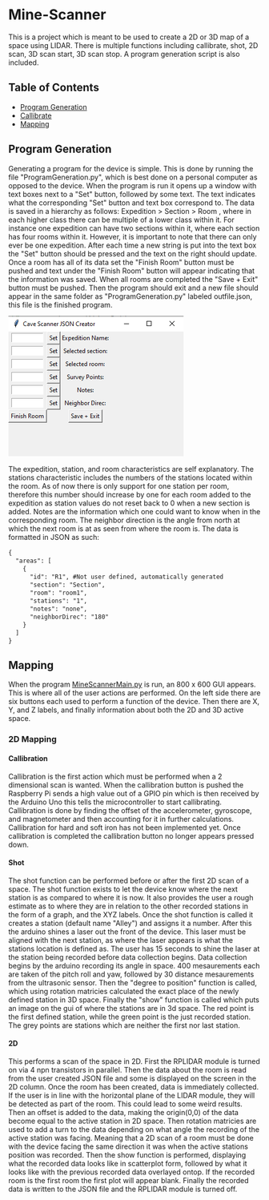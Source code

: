 # Mine-Scanner
This is a project which is meant to be used to create a 2D or 3D map of a space using LIDAR. There is multiple functions including callibrate, shot, 2D scan, 3D scan start, 3D scan stop. A program generation script is also included.
## Table of Contents
* [Program Generation](#program-generation)
* [Callibrate](#callibration)
* [Mapping](#mapping)
## Program Generation
Generating a program for the device is simple. This is done by running the file "ProgramGeneration.py", which is best done on a personal computer as opposed to the device. When the program is run it opens up a window with text boxes next to a "Set" button, followed by some text. The text indicates what the corresponding "Set" button and text box correspond to. The data is saved in a hierarchy as follows: Expedition > Section > Room , where in each higher class there can be multiple of a lower class within it. For instance one expedition can have two sections within it, where each section has four rooms within it. However, it is important to note that there can only ever be one expedition. After each time a new string is put into the text box the "Set" button should be pressed and the text on the right should update. Once a room has all of its data set the "Finish Room" button must be pushed and text under the "Finish Room" button will appear indicating that the information was saved. When all rooms are completed the "Save + Exit" button must be pushed. Then the program should exit and a new file should appear in the same folder as "ProgramGeneration.py" labeled outfile.json, this file is the finished program.

![alt text](https://github.com/Nacnud04/Mine-Scanner/blob/master/program_generator_window.png)

The expedition, station, and room characteristics are self explanatory. The stations characteristic includes the numbers of the stations located within the room. As of now there is only support for one station per room, therefore this number should increase by one for each room added to the expedition as station values do not reset back to 0 when a new section is added. Notes are the information which one could want to know when in the corresponding room. The neighbor direction is the angle from north at which the next room is at as seen from where the room is.
The data is formatted in JSON as such:
```
{
  "areas": [
    {
      "id": "R1", #Not user defined, automatically generated
      "section": "Section",
      "room": "room1",
      "stations": "1",
      "notes": "none",
      "neighborDirec": "180"
    }
  ]
}
```
## Mapping
When the program [MineScannerMain.py](https://github.com/Nacnud04/Mine-Scanner/blob/master/raspberry%20pi/MineScannerMain.py) is run, an 800 x 600 GUI appears. This is where all of the user actions are performed. On the left side there are six buttons each used to perform a function of the device. Then there are X, Y, and Z labels, and finally information about both the 2D and 3D active space.
### 2D Mapping
#### Callibration
Callibration is the first action which must be performed when a 2 dimensional scan is wanted. When the callibration button is pushed the Raspberry Pi sends a high value out of a GPIO pin which is then received by the Arduino Uno this tells the microcontroller to start callibrating. Callibration is done by finding the offset of the accelerometer, gyroscope, and magnetometer and then accounting for it in further calculations. Callibration for hard and soft iron has not been implemented yet. Once callibration is completed the callibration button no longer appears pressed down.
#### Shot
The shot function can be performed before or after the first 2D scan of a space. The shot function exists to let the device know where the next station is as compared to where it is now. It also provides the user a rough estimate as to where they are in relation to the other recorded stations in the form of a graph, and the XYZ labels. Once the shot function is called it creates a station (default name "Alley") and assigns it a number. After this the arduino shines a laser out the front of the device. This laser must be aligned with the next station, as where the laser appears is what the stations location is defined as. The user has 15 seconds to shine the laser at the station being recorded before data collection begins. Data collection begins by the arduino recording its angle in space. 400 mesaurements each are taken of the pitch roll and yaw, followed by 30 distance mesaurements from the ultrasonic sensor. Then the "degree to position" function is called, which using rotation matricies calculated the exact place of the newly defined station in 3D space. Finally the "show" function is called which puts an image on the gui of where the stations are in 3d space. The red point is the first defined station, while the green point is the just recorded station. The grey points are stations which are neither the first nor last station.
#### 2D
This performs a scan of the space in 2D. First the RPLIDAR module is turned on via 4 npn transistors in parallel. Then the data about the room is read from the user created JSON file and some is displayed on the screen in the 2D column. Once the room has been created, data is immediately collected. If the user is in line with the horizontal plane of the LIDAR module, they will be detected as part of the room. This could lead to some weird results. Then an offset is added to the data, making the origin(0,0) of the data become equal to the active station in 2D space. Then rotation matricies are used to add a turn to the data depending on what angle the recording of the active station was facing. Meaning that a 2D scan of a room must be done with the device facing the same direction it was when the active stations position was recorded. Then the show function is performed, displaying what the recorded data looks like in scatterplot form, followed by what it looks like with the previous recorded data overlayed ontop. If the recorded room is the first room the first plot will appear blank. Finally the recorded data is written to the JSON file and the RPLIDAR module is turned off.
